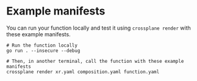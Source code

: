 # Example manifests

You can run your function locally and test it using `crossplane render`
with these example manifests.

```shell
# Run the function locally
go run . --insecure --debug
```

```shell
# Then, in another terminal, call the function with these example manifests
crossplane render xr.yaml composition.yaml function.yaml
```
